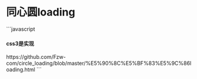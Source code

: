 <h1>同心圆loading</h1>
```javascript
<h4>css3是实现</h4>
<a>https://github.com/Fzw-com/circle_loading/blob/master/%E5%90%8C%E5%BF%83%E5%9C%86loading.html</a>
```
